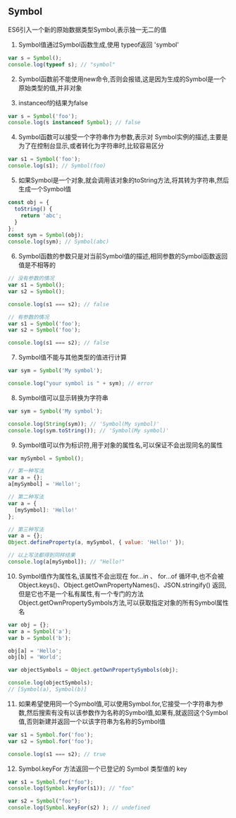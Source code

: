 ## Symbol

ES6引入一个新的原始数据类型Symbol,表示独一无二的值

1. Symbol值通过Symbol函数生成,使用 typeof返回 'symbol'

```js
var s = Symbol();
console.log(typeof s); // "symbol"
```

2. Symbol函数前不能使用new命令,否则会报错,这是因为生成的Symbol是一个原始类型的值,并非对象

3. instanceof的结果为false

```js
var s = Symbol('foo');
console.log(s instanceof Symbol); // false
```

4. Symbol函数可以接受一个字符串作为参数,表示对 Symbol实例的描述,主要是为了在控制台显示,或者转化为字符串时,比较容易区分

```js
var s1 = Symbol('foo');
console.log(s1); // Symbol(foo)
```

5. 如果Symbol是一个对象,就会调用该对象的toString方法,将其转为字符串,然后生成一个Symbol值

```js
const obj = {
  toString() {
    return 'abc';
  }
};
const sym = Symbol(obj);
console.log(sym); // Symbol(abc)
```

6. Symbol函数的参数只是对当前Symbol值的描述,相同参数的Symbol函数返回值是不相等的

```js
// 没有参数的情况
var s1 = Symbol();
var s2 = Symbol();

console.log(s1 === s2); // false

// 有参数的情况
var s1 = Symbol('foo');
var s2 = Symbol('foo');

console.log(s1 === s2); // false
```

7. Symbol值不能与其他类型的值进行计算

```js
var sym = Symbol('My symbol');

console.log("your symbol is " + sym); // error
```

8. Symbol值可以显示转换为字符串

```js
var sym = Symbol('My symbol');

console.log(String(sym)); // 'Symbol(My symbol)'
console.log(sym.toString()); // 'Symbol(My symbol)'
```

9. Symbol值可以作为标识符,用于对象的属性名,可以保证不会出现同名的属性

```js
var mySymbol = Symbol();

// 第一种写法
var a = {};
a[mySymbol] = 'Hello!';

// 第二种写法
var a = {
  [mySymbol]: 'Hello!'
};

// 第三种写法
var a = {};
Object.defineProperty(a, mySymbol, { value: 'Hello!' });

// 以上写法都得到同样结果
console.log(a[mySymbol]); // "Hello!"
```

10. Symbol值作为属性名,该属性不会出现在 for...in 、 for...of 循环中,也不会被 Object.keys()、Object.getOwnPropertyNames()、JSON.stringify() 返回,但是它也不是一个私有属性,有一个专门的方法 Object.getOwnPropertySymbols方法,可以获取指定对象的所有Symbol属性名

```js
var obj = {};
var a = Symbol('a');
var b = Symbol('b');

obj[a] = 'Hello';
obj[b] = 'World';

var objectSymbols = Object.getOwnPropertySymbols(obj);

console.log(objectSymbols);
// [Symbol(a), Symbol(b)]
```

11. 如果希望使用同一个Symbol值,可以使用Symbol.for,它接受一个字符串为参数,然后搜索有没有以该参数作为名称的Symbol值,如果有,就返回这个Symbol值,否则新建并返回一个以该字符串为名称的Symbol值

```js
var s1 = Symbol.for('foo');
var s2 = Symbol.for('foo');

console.log(s1 === s2); // true
```

12. Symbol.keyFor 方法返回一个已登记的 Symbol 类型值的 key

```js
var s1 = Symbol.for("foo");
console.log(Symbol.keyFor(s1)); // "foo"

var s2 = Symbol("foo");
console.log(Symbol.keyFor(s2) ); // undefined
```


